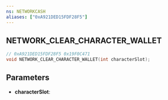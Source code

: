 ```yaml
---
ns: NETWORKCASH
aliases: ["0xA921DED15FDF28F5"]
---
```

## NETWORK_CLEAR_CHARACTER_WALLET

```c
// 0xA921DED15FDF28F5 0x19F0C471
void NETWORK_CLEAR_CHARACTER_WALLET(int characterSlot);
```


## Parameters
* **characterSlot**:


